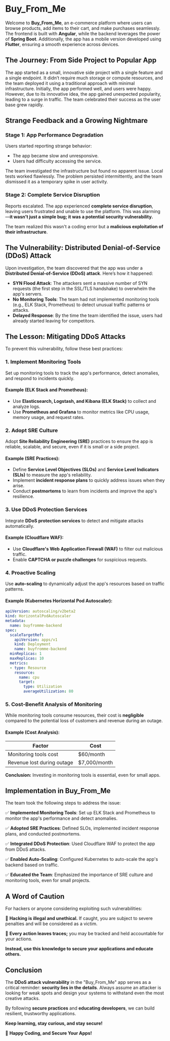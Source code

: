 # Buy_From_Me

Welcome to **Buy_From_Me**, an e-commerce platform where users can browse products, add items to their cart, and make purchases seamlessly. The frontend is built with **Angular**, while the backend leverages the power of **Spring Boot**. Additionally, the app has a mobile version developed using **Flutter**, ensuring a smooth experience across devices.

## The Journey: From Side Project to Popular App

The app started as a small, innovative side project with a single feature and a single endpoint. It didn’t require much storage or compute resources, and the team deployed it using a traditional approach with minimal infrastructure. Initially, the app performed well, and users were happy. However, due to its innovative idea, the app gained unexpected popularity, leading to a surge in traffic. The team celebrated their success as the user base grew rapidly.

## Strange Feedback and a Growing Nightmare

### Stage 1: App Performance Degradation
Users started reporting strange behavior:

- The app became slow and unresponsive.
- Users had difficulty accessing the service.

The team investigated the infrastructure but found no apparent issue. Local tests worked flawlessly. The problem persisted intermittently, and the team dismissed it as a temporary spike in user activity.

### Stage 2: Complete Service Disruption
Reports escalated. The app experienced **complete service disruption**, leaving users frustrated and unable to use the platform. This was alarming—**it wasn’t just a simple bug; it was a potential security vulnerability.**

The team realized this wasn't a coding error but a **malicious exploitation of their infrastructure**.

## The Vulnerability: Distributed Denial-of-Service (DDoS) Attack

Upon investigation, the team discovered that the app was under a **Distributed Denial-of-Service (DDoS) attack**. Here’s how it happened:

- **SYN Flood Attack**: The attackers sent a massive number of SYN requests (the first step in the SSL/TLS handshake) to overwhelm the app's servers.
- **No Monitoring Tools**: The team had not implemented monitoring tools (e.g., ELK Stack, Prometheus) to detect unusual traffic patterns or attacks.
- **Delayed Response**: By the time the team identified the issue, users had already started leaving for competitors.

## The Lesson: Mitigating DDoS Attacks

To prevent this vulnerability, follow these best practices:

### 1. Implement Monitoring Tools
Set up monitoring tools to track the app's performance, detect anomalies, and respond to incidents quickly.

#### Example (ELK Stack and Prometheus):
- Use **Elasticsearch, Logstash, and Kibana (ELK Stack)** to collect and analyze logs.
- Use **Prometheus and Grafana** to monitor metrics like CPU usage, memory usage, and request rates.

### 2. Adopt SRE Culture
Adopt **Site Reliability Engineering (SRE)** practices to ensure the app is reliable, scalable, and secure, even if it is small or a side project.

#### Example (SRE Practices):
- Define **Service Level Objectives (SLOs)** and **Service Level Indicators (SLIs)** to measure the app's reliability.
- Implement **incident response plans** to quickly address issues when they arise.
- Conduct **postmortems** to learn from incidents and improve the app's resilience.

### 3. Use DDoS Protection Services
Integrate **DDoS protection services** to detect and mitigate attacks automatically.

#### Example (Cloudflare WAF):
- Use **Cloudflare's Web Application Firewall (WAF)** to filter out malicious traffic.
- Enable **CAPTCHA or puzzle challenges** for suspicious requests.

### 4. Proactive Scaling
Use **auto-scaling** to dynamically adjust the app's resources based on traffic patterns.

#### Example (Kubernetes Horizontal Pod Autoscaler):
```yaml
apiVersion: autoscaling/v2beta2
kind: HorizontalPodAutoscaler
metadata:
  name: buyfromme-backend
spec:
  scaleTargetRef:
    apiVersion: apps/v1
    kind: Deployment
    name: buyfromme-backend
  minReplicas: 1
  maxReplicas: 10
  metrics:
  - type: Resource
    resource:
      name: cpu
      target:
        type: Utilization
        averageUtilization: 80
```

### 5. Cost-Benefit Analysis of Monitoring
While monitoring tools consume resources, their cost is **negligible** compared to the potential loss of customers and revenue during an outage.

#### Example (Cost Analysis):
| Factor | Cost |
|--------|------|
| Monitoring tools cost | $60/month |
| Revenue lost during outage | $7,000/month |

**Conclusion:** Investing in monitoring tools is essential, even for small apps.

## Implementation in Buy_From_Me

The team took the following steps to address the issue:

✅ **Implemented Monitoring Tools**: Set up ELK Stack and Prometheus to monitor the app's performance and detect anomalies.

✅ **Adopted SRE Practices**: Defined SLOs, implemented incident response plans, and conducted postmortems.

✅ **Integrated DDoS Protection**: Used Cloudflare WAF to protect the app from DDoS attacks.

✅ **Enabled Auto-Scaling**: Configured Kubernetes to auto-scale the app's backend based on traffic.

✅ **Educated the Team**: Emphasized the importance of SRE culture and monitoring tools, even for small projects.

## A Word of Caution

For hackers or anyone considering exploiting such vulnerabilities:

🚨 **Hacking is illegal and unethical.** If caught, you are subject to severe penalties and will be considered as a victim.

📍 **Every action leaves traces;** you may be tracked and held accountable for your actions.

**Instead, use this knowledge to secure your applications and educate others.**

## Conclusion

The **DDoS attack vulnerability** in the "Buy_From_Me" app serves as a critical reminder: **security lies in the details**. Always assume an attacker is looking for weak spots and design your systems to withstand even the most creative attacks.

By following **secure practices** and **educating developers**, we can build resilient, trustworthy applications. 

**Keep learning, stay curious, and stay secure!**

🚀 **Happy Coding, and Secure Your Apps!**
